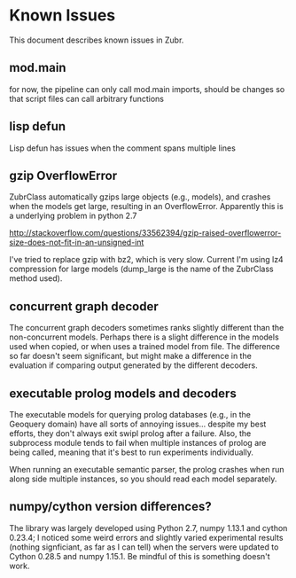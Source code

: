 Known Issues
============

This document describes known issues in Zubr. 

mod.main
----------------------------------

for now, the pipeline can only call mod.main imports, should be changes
so that script files can call arbitrary functions 

lisp defun
------------------------------------
Lisp defun has issues when the comment spans multiple lines

gzip OverflowError
-------------------------------------

ZubrClass automatically gzips large objects (e.g., models), and
crashes when the models get large, resulting in an
OverflowError. Apparently this is a underlying problem in python 2.7 

http://stackoverflow.com/questions/33562394/gzip-raised-overflowerror-size-does-not-fit-in-an-unsigned-int

I've tried to replace gzip with bz2, which is very slow. Current I'm
using lz4 compression for large models (dump_large is the name of the
ZubrClass method used). 

concurrent graph decoder
---------------------------------------
The concurrent graph decoders sometimes ranks slightly different than
the non-concurrent models. Perhaps there is a slight difference in the
models used when copied, or when uses a trained model from file. The
difference so far doesn't seem significant, but might make a
difference in the evaluation if comparing output generated by the
different decoders.

executable prolog models and decoders
----------------------------------------
The executable models for querying prolog databases (e.g., in the
Geoquery domain) have all sorts of annoying issues... despite my best
efforts, they don't always exit swipl prolog after a failure. Also,
the subprocess module tends to fail when multiple instances of prolog
are being called, meaning that it's best to run experiments
individually.

When running an executable semantic parser, the prolog crashes when
run along side multiple instances, so you should read each model
separately. 

numpy/cython version differences?
----------------------------------------
The library was largely developed using Python 2.7, numpy 1.13.1 and
cython 0.23.4; I noticed some weird errors and slightly varied
experimental results (nothing signficiant, as far as I can tell) when
the servers were updated to Cython 0.28.5 and numpy 1.15.1. Be mindful
of this is something doesn't work.
